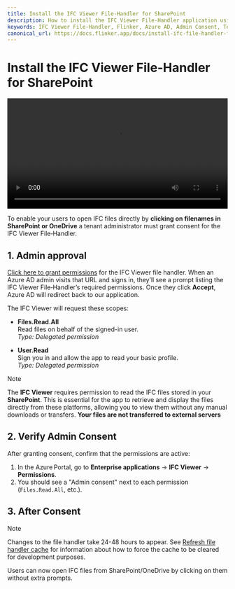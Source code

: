 ```yaml
---
title: Install the IFC Viewer File‑Handler for SharePoint
description: How to install the IFC Viewer File‑Handler application using Azure AD’s “organizations” endpoint.  
keywords: IFC Viewer File‑Handler, Flinker, Azure AD, Admin Consent, Tenant‑wide, organizations endpoint  
canonical_url: https://docs.flinker.app/docs/install-ifc-file-handler-for-sharepoint.html
---
```


# Install the IFC Viewer File‑Handler for SharePoint

<video width="100%" height="auto" autoplay>
  <source src="/_media/sharepoint-open-ifc-with-file-handler.mp4" type="video/mp4">
  Your browser does not support the video tag.
</video>

To enable your users to open IFC files directly by **clicking on filenames in SharePoint or OneDrive** a tenant administrator must grant consent for the IFC Viewer File‑Handler.

## 1. Admin approval

[Click here to grant permissions](https://login.microsoftonline.com/organizations/v2.0/adminconsent?client_id=997921e1-58c4-4cf4-909a-f38059b7e314&redirect_uri=https%3A%2F%2Fviewer.flinker.app&scope=https://graph.microsoft.com/Files.Read.All%20https://graph.microsoft.com/offline_access%20openid%20profile&state=12345abc)
for the IFC Viewer file handler. When an Azure AD admin visits that URL and signs in, they’ll see a prompt listing the IFC Viewer File‑Handler’s required permissions. Once they click **Accept**, Azure AD will redirect back to our application.

The IFC Viewer will request these scopes:

- **Files.Read.All**  
  Read files on behalf of the signed-in user.  
  _Type: Delegated permission_

- **User.Read**  
  Sign you in and allow the app to read your basic profile.  
  _Type: Delegated permission_

> [!Note]
> The **IFC Viewer** requires permission to read the IFC files stored in your **SharePoint**. This is essential for the app to retrieve and display the files directly from these platforms, allowing you to view them without any manual downloads or transfers. **Your files are not transferred to external servers**



## 2. Verify Admin Consent

After granting consent, confirm that the permissions are active:

1. In the Azure Portal, go to **Enterprise applications** → **IFC Viewer** → **Permissions**.
2. You should see a "Admin consent" next to each permission (`Files.Read.All`, etc.).

## 3. After Consent

> [!Note]
> Changes to the file handler take 24-48 hours to appear. See [Refresh file handler cache](https://learn.microsoft.com/en-us/onedrive/developer/file-handlers/reset-cache) for information about how to force the cache to be cleared for development purposes.

Users can now open IFC files from SharePoint/OneDrive by clicking on them without extra prompts.
